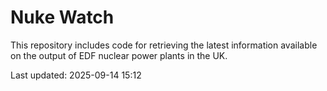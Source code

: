 # Nuke Watch

This repository includes code for retrieving the latest information available on the output of EDF nuclear power plants in the UK.

Last updated: 2025-09-14 15:12